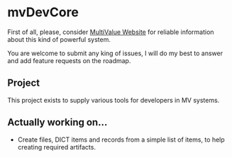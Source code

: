 # mvDevCore

First of all, please, consider [MultiValue Website](https://www.pickmultivalue.com) for reliable information about this kind of powerful system.  

You are welcome to submit any king of issues, I will do my best to answer and add feature requests on the roadmap.

## Project
This project exists to supply various tools for developers in MV systems.

## Actually working on... 
- Create files, DICT items and records from a simple list of items, to help creating required artifacts.